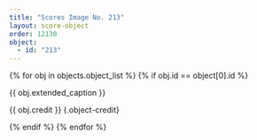 ```yaml
---
title: "Scores Image No. 213"
layout: score-object
order: 12130
object:
  - id: "213"
---
```


{% for obj in objects.object_list %}
{% if obj.id == object[0].id %}

{{ obj.extended_caption }}

{{ obj.credit }} {.object-credit}

{% endif %}
{% endfor %}
